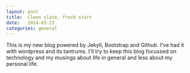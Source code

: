 ```yaml
---
layout: post
title:  Clean slate, fresh start
date:   2014-03-23
categories: general
---
```


This is my new blog powered by Jekyll, Bootstrap and Github. I've had it with wordpress and its tantrums. I'll try to keep this blog focussed on technology and my musings about life in general and less about my personal life.